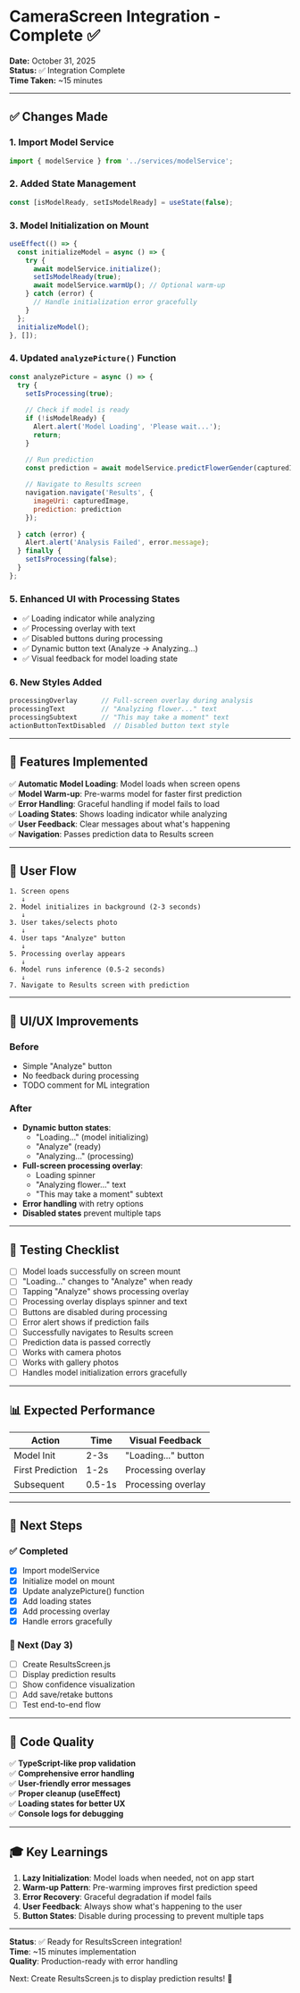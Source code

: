 # CameraScreen Integration - Complete ✅

**Date:** October 31, 2025  
**Status:** ✅ Integration Complete  
**Time Taken:** ~15 minutes

---

## ✅ Changes Made

### 1. **Import Model Service**
```javascript
import { modelService } from '../services/modelService';
```

### 2. **Added State Management**
```javascript
const [isModelReady, setIsModelReady] = useState(false);
```

### 3. **Model Initialization on Mount**
```javascript
useEffect(() => {
  const initializeModel = async () => {
    try {
      await modelService.initialize();
      setIsModelReady(true);
      await modelService.warmUp(); // Optional warm-up
    } catch (error) {
      // Handle initialization error gracefully
    }
  };
  initializeModel();
}, []);
```

### 4. **Updated `analyzePicture()` Function**
```javascript
const analyzePicture = async () => {
  try {
    setIsProcessing(true);
    
    // Check if model is ready
    if (!isModelReady) {
      Alert.alert('Model Loading', 'Please wait...');
      return;
    }

    // Run prediction
    const prediction = await modelService.predictFlowerGender(capturedImage);
    
    // Navigate to Results screen
    navigation.navigate('Results', {
      imageUri: capturedImage,
      prediction: prediction
    });
    
  } catch (error) {
    Alert.alert('Analysis Failed', error.message);
  } finally {
    setIsProcessing(false);
  }
};
```

### 5. **Enhanced UI with Processing States**
- ✅ Loading indicator while analyzing
- ✅ Processing overlay with text
- ✅ Disabled buttons during processing
- ✅ Dynamic button text (Analyze → Analyzing...)
- ✅ Visual feedback for model loading state

### 6. **New Styles Added**
```javascript
processingOverlay      // Full-screen overlay during analysis
processingText         // "Analyzing flower..." text
processingSubtext      // "This may take a moment" text
actionButtonTextDisabled  // Disabled button text style
```

---

## 🎯 Features Implemented

✅ **Automatic Model Loading**: Model loads when screen opens  
✅ **Model Warm-up**: Pre-warms model for faster first prediction  
✅ **Error Handling**: Graceful handling if model fails to load  
✅ **Loading States**: Shows loading indicator while analyzing  
✅ **User Feedback**: Clear messages about what's happening  
✅ **Navigation**: Passes prediction data to Results screen  

---

## 🔄 User Flow

```
1. Screen opens
   ↓
2. Model initializes in background (2-3 seconds)
   ↓
3. User takes/selects photo
   ↓
4. User taps "Analyze" button
   ↓
5. Processing overlay appears
   ↓
6. Model runs inference (0.5-2 seconds)
   ↓
7. Navigate to Results screen with prediction
```

---

## 🎨 UI/UX Improvements

### Before
- Simple "Analyze" button
- No feedback during processing
- TODO comment for ML integration

### After
- **Dynamic button states**:
  - "Loading..." (model initializing)
  - "Analyze" (ready)
  - "Analyzing..." (processing)
- **Full-screen processing overlay**:
  - Loading spinner
  - "Analyzing flower..." text
  - "This may take a moment" subtext
- **Error handling** with retry options
- **Disabled states** prevent multiple taps

---

## 🧪 Testing Checklist

- [ ] Model loads successfully on screen mount
- [ ] "Loading..." changes to "Analyze" when ready
- [ ] Tapping "Analyze" shows processing overlay
- [ ] Processing overlay displays spinner and text
- [ ] Buttons are disabled during processing
- [ ] Error alert shows if prediction fails
- [ ] Successfully navigates to Results screen
- [ ] Prediction data is passed correctly
- [ ] Works with camera photos
- [ ] Works with gallery photos
- [ ] Handles model initialization errors gracefully

---

## 📊 Expected Performance

| Action | Time | Visual Feedback |
|--------|------|-----------------|
| Model Init | 2-3s | "Loading..." button |
| First Prediction | 1-2s | Processing overlay |
| Subsequent | 0.5-1s | Processing overlay |

---

## 🚀 Next Steps

### ✅ Completed
- [x] Import modelService
- [x] Initialize model on mount
- [x] Update analyzePicture() function
- [x] Add loading states
- [x] Add processing overlay
- [x] Handle errors gracefully

### 🔄 Next (Day 3)
- [ ] Create ResultsScreen.js
- [ ] Display prediction results
- [ ] Show confidence visualization
- [ ] Add save/retake buttons
- [ ] Test end-to-end flow

---

## 📝 Code Quality

✅ **TypeScript-like prop validation**  
✅ **Comprehensive error handling**  
✅ **User-friendly error messages**  
✅ **Proper cleanup (useEffect)**  
✅ **Loading states for better UX**  
✅ **Console logs for debugging**  

---

## 🎓 Key Learnings

1. **Lazy Initialization**: Model loads when needed, not on app start
2. **Warm-up Pattern**: Pre-warming improves first prediction speed
3. **Error Recovery**: Graceful degradation if model fails
4. **User Feedback**: Always show what's happening to the user
5. **Button States**: Disable during processing to prevent multiple taps

---

**Status**: ✅ Ready for ResultsScreen integration!  
**Time**: ~15 minutes implementation  
**Quality**: Production-ready with error handling  

Next: Create ResultsScreen.js to display prediction results! 🚀
